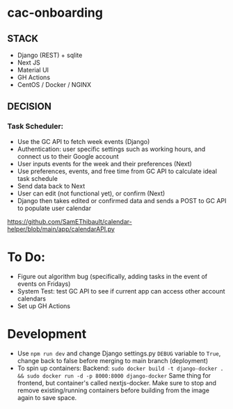 # cac-onboarding
## STACK
- Django (REST) + sqlite
- Next JS
- Material UI
- GH Actions
- CentOS / Docker / NGINX
## DECISION
### Task Scheduler:
- Use the GC API to fetch week events (Django)
- Authentication: user specific settings such as working hours, and connect us to their Google account
- User inputs events for the week and their preferences (Next)
- Use preferences, events, and free time from GC API to calculate ideal task schedule
- Send data back to Next
- User can edit (not functional yet), or confirm (Next)
- Django then takes edited or confirmed data and sends a POST to GC API to populate user calendar

https://github.com/SamEThibault/calendar-helper/blob/main/app/calendarAPI.py

# To Do:
- Figure out algorithm bug (specifically, adding tasks in the event of events on Fridays)
- System Test: test GC API to see if current app can access other account calendars
- Set up GH Actions

# Development
- Use `npm run dev` and change Django settings.py `DEBUG` variable to `True`, change back to false before merging to main branch (deployment)
- To spin up containers:
Backend: `sudo docker build -t django-docker . && sudo docker run -d -p 8000:8000 django-docker`
Same thing for frontend, but container's called nextjs-docker. Make sure to stop and remove existing/running containers before building from the image again to save space.
